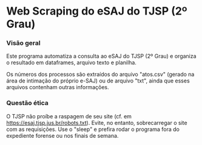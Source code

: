 # Web Scraping do eSAJ do TJSP (2º Grau)

### Visão geral
Este programa automatiza a consulta ao eSAJ do TJSP (2º Grau) e organiza o resultado em dataframes, arquivo texto e planilha.

Os números dos processos são extraídos do arquivo "atos.csv" (gerado na área de intimação do próprio e-SAJ) ou de arquivo "txt", ainda que esses arquivos contenham outras informações.

### Questão ética
O TJSP não proíbe a raspagem de seu site (cf. em <https://esaj.tjsp.jus.br/robots.txt>). Evite, no entanto, sobrecarregar o site com as requisições. Use o "sleep" e prefira rodar o programa fora do expediente forense ou nos finais de semana.
